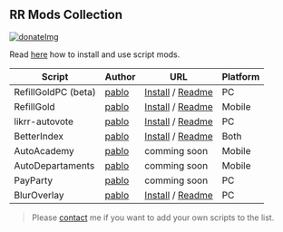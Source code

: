 
## RR Mods Collection

[![donateImg]](https://www.paypal.com/donate?hosted_button_id=UGXMR9D6PE56W)

Read [here][guide] how to install and use script mods.


|Script           |Author            |URL                                  |Platform |
|-----------------|------------------|-------------------------------------|---------|
| RefillGoldPC (beta)   | [pablo][pablo]   | [Install][rgpin] / [Readme][rgprd]  | PC      |
| RefillGold      | [pablo][pablo]   | [Install][rgmin] / [Readme][rgprd]  | Mobile  |
| likrr-autovote  | [pablo][pablo]   | [Install][likrr] / [Readme][likrm]  | PC      |
| BetterIndex     | [pablo][pablo]   | [Install][btiin] / [Readme][btird]  | Both    |
| AutoAcademy     | [pablo][pablo]   | comming soon                        | Mobile  |
| AutoDepartaments| [pablo][pablo]   | comming soon                        | Mobile  |
| PayParty        | [pablo][pablo]   | comming soon                        | PC      |
| BlurOverlay     | [pablo][pablo]   | [Install][bluin] / [Readme][blurd]  | PC      |

> Please [contact][contact] me if you want to add your own scripts to the list.





[donateImg]: https://img.shields.io/badge/Donate-PayPal-green.svg

[guide]: https://github.com/pbl0/rr-scripts/blob/main/guide.md

[contact]: https://t.me/pablo_rr

[pablo]: https://github.com/pbl0
[rgpin]: https://github.com/pbl0/refill_gold_rr/raw/master/RefillGoldPC.user.js
[rgprd]: https://github.com/pbl0/refill_gold_rr/blob/master/README.md

[rgmin]: https://github.com/pbl0/refill_gold_rr/raw/master/RefillGold.user.js


[likrr]: https://github.com/pbl0/likrr-autovote/raw/main/likrr-autovote.user.js
[likrm]: https://github.com/pbl0/likrr-autovote/blob/main/README.md

[btiin]: https://github.com/pbl0/BetterIndexRR/raw/main/BetterIndex.user.js
[btird]: https://github.com/pbl0/BetterIndexRR/blob/main/README.md

[bluin]: https://raw.githubusercontent.com/pbl0/blur-overlay-rr/master/blur-overlay-rr.user.js
[blurd]: https://github.com/pbl0/blur-overlay-rr/blob/master/README.md


